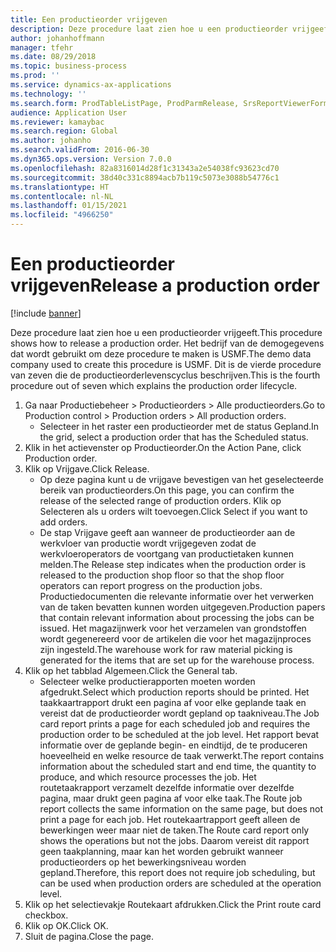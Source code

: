 ```yaml
---
title: Een productieorder vrijgeven
description: Deze procedure laat zien hoe u een productieorder vrijgeeft.
author: johanhoffmann
manager: tfehr
ms.date: 08/29/2018
ms.topic: business-process
ms.prod: ''
ms.service: dynamics-ax-applications
ms.technology: ''
ms.search.form: ProdTableListPage, ProdParmRelease, SrsReportViewerForm, ProdSetupRelease
audience: Application User
ms.reviewer: kamaybac
ms.search.region: Global
ms.author: johanho
ms.search.validFrom: 2016-06-30
ms.dyn365.ops.version: Version 7.0.0
ms.openlocfilehash: 82a8316014d28f1c31343a2e54038fc93623cd70
ms.sourcegitcommit: 38d40c331c8894acb7b119c5073e3088b54776c1
ms.translationtype: HT
ms.contentlocale: nl-NL
ms.lasthandoff: 01/15/2021
ms.locfileid: "4966250"
---
```

# <a name="release-a-production-order"></a><span data-ttu-id="e3451-103">Een productieorder vrijgeven</span><span class="sxs-lookup"><span data-stu-id="e3451-103">Release a production order</span></span>

[!include [banner](../../includes/banner.md)]

<span data-ttu-id="e3451-104">Deze procedure laat zien hoe u een productieorder vrijgeeft.</span><span class="sxs-lookup"><span data-stu-id="e3451-104">This procedure shows how to release a production order.</span></span> <span data-ttu-id="e3451-105">Het bedrijf van de demogegevens dat wordt gebruikt om deze procedure te maken is USMF.</span><span class="sxs-lookup"><span data-stu-id="e3451-105">The demo data company used to create this procedure is USMF.</span></span> <span data-ttu-id="e3451-106">Dit is de vierde procedure van zeven die de productieorderlevenscyclus beschrijven.</span><span class="sxs-lookup"><span data-stu-id="e3451-106">This is the fourth procedure out of seven which explains the production order lifecycle.</span></span>

1. <span data-ttu-id="e3451-107">Ga naar Productiebeheer > Productieorders > Alle productieorders.</span><span class="sxs-lookup"><span data-stu-id="e3451-107">Go to Production control > Production orders > All production orders.</span></span>
    * <span data-ttu-id="e3451-108">Selecteer in het raster een productieorder met de status Gepland.</span><span class="sxs-lookup"><span data-stu-id="e3451-108">In the grid, select a production order that has the Scheduled status.</span></span>  
2. <span data-ttu-id="e3451-109">Klik in het actievenster op Productieorder.</span><span class="sxs-lookup"><span data-stu-id="e3451-109">On the Action Pane, click Production order.</span></span>
3. <span data-ttu-id="e3451-110">Klik op Vrijgave.</span><span class="sxs-lookup"><span data-stu-id="e3451-110">Click Release.</span></span>
    * <span data-ttu-id="e3451-111">Op deze pagina kunt u de vrijgave bevestigen van het geselecteerde bereik van productieorders.</span><span class="sxs-lookup"><span data-stu-id="e3451-111">On this page, you can confirm the release of the selected range of production orders.</span></span> <span data-ttu-id="e3451-112">Klik op Selecteren als u orders wilt toevoegen.</span><span class="sxs-lookup"><span data-stu-id="e3451-112">Click Select if you want to add orders.</span></span>  
    * <span data-ttu-id="e3451-113">De stap Vrijgave geeft aan wanneer de productieorder aan de werkvloer van productie wordt vrijgegeven zodat de werkvloeroperators de voortgang van productietaken kunnen melden.</span><span class="sxs-lookup"><span data-stu-id="e3451-113">The Release step indicates when the production order is released to the production shop floor so that the shop floor operators can report progress on the production jobs.</span></span> <span data-ttu-id="e3451-114">Productiedocumenten die relevante informatie over het verwerken van de taken bevatten kunnen worden uitgegeven.</span><span class="sxs-lookup"><span data-stu-id="e3451-114">Production papers that contain relevant information about processing the jobs can be issued.</span></span> <span data-ttu-id="e3451-115">Het magazijnwerk voor het verzamelen van grondstoffen wordt gegenereerd voor de artikelen die voor het magazijnproces zijn ingesteld.</span><span class="sxs-lookup"><span data-stu-id="e3451-115">The warehouse work for raw material picking is generated for the items that are set up for the warehouse process.</span></span>  
4. <span data-ttu-id="e3451-116">Klik op het tabblad Algemeen.</span><span class="sxs-lookup"><span data-stu-id="e3451-116">Click the General tab.</span></span>
    * <span data-ttu-id="e3451-117">Selecteer welke productierapporten moeten worden afgedrukt.</span><span class="sxs-lookup"><span data-stu-id="e3451-117">Select which production reports should be printed.</span></span> <span data-ttu-id="e3451-118">Het taakkaartrapport drukt een pagina af voor elke geplande taak en vereist dat de productieorder wordt gepland op taakniveau.</span><span class="sxs-lookup"><span data-stu-id="e3451-118">The Job card report prints a page for each scheduled job and requires the production order to be scheduled at the job level.</span></span> <span data-ttu-id="e3451-119">Het rapport bevat informatie over de geplande begin- en eindtijd, de te produceren hoeveelheid en welke resource de taak verwerkt.</span><span class="sxs-lookup"><span data-stu-id="e3451-119">The report contains information about the scheduled start and end time, the quantity to produce, and which resource processes the job.</span></span> <span data-ttu-id="e3451-120">Het routetaakrapport verzamelt dezelfde informatie over dezelfde pagina, maar drukt geen pagina af voor elke taak.</span><span class="sxs-lookup"><span data-stu-id="e3451-120">The Route job report collects the same information on the same page, but does not print a page for each job.</span></span> <span data-ttu-id="e3451-121">Het routekaartrapport geeft alleen de bewerkingen weer maar niet de taken.</span><span class="sxs-lookup"><span data-stu-id="e3451-121">The Route card report only shows the operations but not the jobs.</span></span> <span data-ttu-id="e3451-122">Daarom vereist dit rapport geen taakplanning, maar kan het worden gebruikt wanneer productieorders op het bewerkingsniveau worden gepland.</span><span class="sxs-lookup"><span data-stu-id="e3451-122">Therefore, this report does not require job scheduling, but can be used when production orders are scheduled at the operation level.</span></span>  
5. <span data-ttu-id="e3451-123">Klik op het selectievakje Routekaart afdrukken.</span><span class="sxs-lookup"><span data-stu-id="e3451-123">Click the Print route card checkbox.</span></span>
6. <span data-ttu-id="e3451-124">Klik op OK.</span><span class="sxs-lookup"><span data-stu-id="e3451-124">Click OK.</span></span>
7. <span data-ttu-id="e3451-125">Sluit de pagina.</span><span class="sxs-lookup"><span data-stu-id="e3451-125">Close the page.</span></span>

